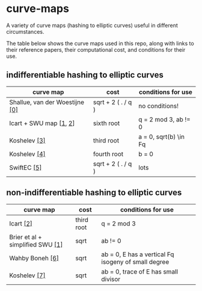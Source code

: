 # curve-maps

A variety of curve maps (hashing to elliptic curves) useful in different
circumstances.

The table below shows the curve maps used in this repo, along with links to
their reference papers, their computational cost, and conditions for their use.

## indifferentiable hashing to elliptic curves

| curve map | cost | conditions for use |
| --------- | ---- | ------------------ |
| Shallue, van der Woestijne [[0]](https://link.springer.com/chapter/10.1007/11792086_36) | sqrt + 2 ( . / q ) | no conditions! |
| Icart + SWU map [[1](https://eprint.iacr.org/2009/340), [2](https://eprint.iacr.org/2009/226)] | sixth root | q = 2 mod 3, ab != 0 |
| Koshelev [[3]](https://eprint.iacr.org/2021/301) | third root | a = 0, sqrt(b) \in Fq |
| Koshelev [[4]](https://eprint.iacr.org/2021/1604) | fourth root | b = 0 |
| SwiftEC [[5]](https://eprint.iacr.org/2022/759) | sqrt + 2 ( . / q ) | lots |

## non-indifferentiable hashing to elliptic curves

| curve map | cost | conditions for use |
| --------- | ---- | ------------------ |
| Icart [[2]](https://eprint.iacr.org/2009/226) | third root | q = 2 mod 3 |
| Brier et al + simplified SWU [[1]](https://eprint.iacr.org/2009/340) | sqrt | ab != 0 |
| Wahby Boneh [[6]](https://eprint.iacr.org/2019/403) | sqrt | ab = 0, E has a vertical Fq isogeny of small degree |
| Koshelev [[7]](https://eprint.iacr.org/2021/1034) | sqrt | ab = 0, trace of E has small divisor |
